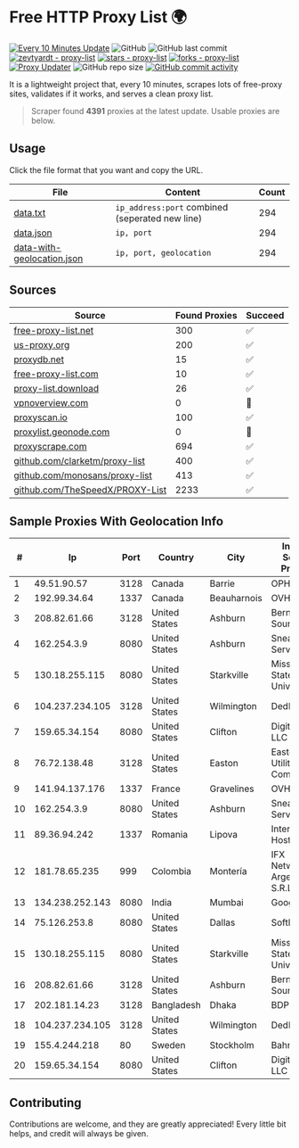 
# Free HTTP Proxy List 🌍

[![Every 10 Minutes Update](https://github.com/mertguvencli/http-proxy-list/actions/workflows/main.yml/badge.svg?branch=main)](https://github.com/mertguvencli/http-proxy-list/actions/workflows/main.yml)
![GitHub](https://img.shields.io/github/license/mertguvencli/http-proxy-list)
![GitHub last commit](https://img.shields.io/github/last-commit/mertguvencli/http-proxy-list)
[![zevtyardt - proxy-list](https://img.shields.io/static/v1?label=zevtyardt&message=proxy-list&color=blue&logo=github)](https://github.com/zevtyardt/proxy-list "Go to GitHub repo")
[![stars - proxy-list](https://img.shields.io/github/stars/zevtyardt/proxy-list?style=social)](https://github.com/zevtyardt/proxy-list)
[![forks - proxy-list](https://img.shields.io/github/forks/zevtyardt/proxy-list?style=social)](https://github.com/zevtyardt/proxy-list)
[![Proxy Updater](https://github.com/zevtyardt/proxy-list/workflows/Proxy%20Updater/badge.svg)](https://github.com/zevtyardt/proxy-list/actions?query=workflow:"Proxy+Updater")
![GitHub repo size](https://img.shields.io/github/repo-size/zevtyardt/proxy-list)
[![GitHub commit activity](https://img.shields.io/github/commit-activity/m/zevtyardt/proxy-list?logo=commits)](https://github.com/zevtyardt/proxy-list/commits/main)

It is a lightweight project that, every 10 minutes, scrapes lots of free-proxy sites, validates if it works, and serves a clean proxy list.

> Scraper found **4391** proxies at the latest update. Usable proxies are below.

## Usage

Click the file format that you want and copy the URL.

|File|Content|Count|
|----|-------|-----|
|[data.txt](https://raw.githubusercontent.com/mertguvencli/http-proxy-list/main/proxy-list/data.txt)|`ip_address:port` combined (seperated new line)|294|
|[data.json](https://raw.githubusercontent.com/mertguvencli/http-proxy-list/main/proxy-list/data.json)|`ip, port`|294|
|[data-with-geolocation.json](https://raw.githubusercontent.com/mertguvencli/http-proxy-list/main/proxy-list/data-with-geolocation.json)|`ip, port, geolocation`|294|

## Sources

|Source|Found Proxies|Succeed|
|------|-------------|-------|
|[free-proxy-list.net](https://free-proxy-list.net)|300|✅|
|[us-proxy.org](https://www.us-proxy.org)|200|✅|
|[proxydb.net](http://proxydb.net)|15|✅|
|[free-proxy-list.com](https://free-proxy-list.com/?page=&port=&type%5B%5D=http&type%5B%5D=https&up_time=0&search=Search)|10|✅|
|[proxy-list.download](https://www.proxy-list.download/HTTP)|26|✅|
|[vpnoverview.com](https://vpnoverview.com/privacy/anonymous-browsing/free-proxy-servers)|0|🚫|
|[proxyscan.io](https://www.proxyscan.io)|100|✅|
|[proxylist.geonode.com](https://proxylist.geonode.com/api/proxy-list?limit=300&page=1&sort_by=lastChecked&sort_type=desc&protocols=http,https)|0|🚫|
|[proxyscrape.com](https://api.proxyscrape.com/v2/?request=displayproxies&protocol=http&timeout=10000&country=all&ssl=all&anonymity=all)|694|✅|
|[github.com/clarketm/proxy-list](https://raw.githubusercontent.com/clarketm/proxy-list/master/proxy-list-raw.txt)|400|✅|
|[github.com/monosans/proxy-list](https://raw.githubusercontent.com/monosans/proxy-list/main/proxies/http.txt)|413|✅|
|[github.com/TheSpeedX/PROXY-List](https://raw.githubusercontent.com/TheSpeedX/PROXY-List/master/http.txt)|2233|✅|


## Sample Proxies With Geolocation Info

|#|Ip|Port|Country|City|Internet Service Provider|
|-|--|----|-------|----|-------------------------|
|1|49.51.90.57|3128|Canada|Barrie|OPHL|
|2|192.99.34.64|1337|Canada|Beauharnois|OVH SAS|
|3|208.82.61.66|3128|United States|Ashburn|Bernardi Sounds|
|4|162.254.3.9|8080|United States|Ashburn|Sneaker Server|
|5|130.18.255.115|8080|United States|Starkville|Mississippi State University|
|6|104.237.234.105|3128|United States|Wilmington|DedFiberCo|
|7|159.65.34.154|8080|United States|Clifton|DigitalOcean, LLC|
|8|76.72.138.48|3128|United States|Easton|Easton Utilities Commission|
|9|141.94.137.176|1337|France|Gravelines|OVH SAS|
|10|162.254.3.9|8080|United States|Ashburn|Sneaker Server|
|11|89.36.94.242|1337|Romania|Lipova|Interkvm Host SRL|
|12|181.78.65.235|999|Colombia|Montería|IFX Networks Argentina S.R.L|
|13|134.238.252.143|8080|India|Mumbai|Google LLC|
|14|75.126.253.8|8080|United States|Dallas|SoftLayer|
|15|130.18.255.115|8080|United States|Starkville|Mississippi State University|
|16|208.82.61.66|3128|United States|Ashburn|Bernardi Sounds|
|17|202.181.14.23|3128|Bangladesh|Dhaka|BDPEER|
|18|104.237.234.105|3128|United States|Wilmington|DedFiberCo|
|19|155.4.244.218|80|Sweden|Stockholm|Bahnhof AB|
|20|159.65.34.154|8080|United States|Clifton|DigitalOcean, LLC|



## Contributing

Contributions are welcome, and they are greatly appreciated! Every
little bit helps, and credit will always be given.

